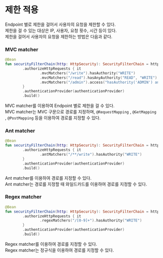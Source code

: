 # 제한 적용

Endpoint 별로 제한을 걸어서 사용자의 요청을 제한할 수 있다.\
제한을 걸 수 있는 대상은 IP, 사용자, 요청 횟수, 시간 등이 있다.\
제한을 걸어서 사용자의 요청을 제한하는 방법은 다음과 같다.

###  MVC matcher 

```kotlin
@Bean
fun securityFilterChain(http: HttpSecurity): SecurityFilterChain = http
        .authorizeHttpRequests { it
                .mvcMatchers("/write").hasAuthority("WRITE")
                .mvcMatchers("/read").hasAnyAuthority("READ", "WRITE")
                .mvcMatchers("/admin").access("hasAuthority('ADMIN') and !hasAuthority('READ')")
        }
        .authenticationProvider(authenticationProvider)
        .build()
```
MVC matcher를 이용하여 Endpoint 별로 제한을 걸 수 있다.\
MVC matcher는 MVC 구문으로 경로를 지정하며, `@RequestMapping` , `@GetMapping` , `@PostMapping` 등을 이용하여 경로를 지정할 수 있다.

###  Ant matcher 
```kotlin
@Bean
fun securityFilterChain(http: HttpSecurity): SecurityFilterChain = http
        .authorizeHttpRequests { it
                .antMatchers("/**/write").hasAuthority("WRITE")
        }
        .authenticationProvider(authenticationProvider)
        .build()
```
Ant matcher를 이용하여 경로를 지정할 수 있다.\
Ant matcher는 경로를 지정할 때 와일드카드를 이용하여 경로를 지정할 수 있다.

###  Regex matcher
```kotlin
@Bean
fun securityFilterChain(http: HttpSecurity): SecurityFilterChain = http
        .authorizeHttpRequests { it
                .regexMatchers("/[0-9]+").hasAuthority("WRITE")
        }
        .authenticationProvider(authenticationProvider)
        .build()
```
Regex matcher를 이용하여 경로를 지정할 수 있다.\
Regex matcher는 정규식을 이용하여 경로를 지정할 수 있다.








